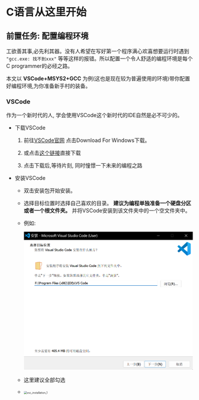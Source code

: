 # C语言从这里开始

## 前置任务: 配置编程环境

工欲善其事,必先利其器。没有人希望在写好第一个程序满心欢喜想要运行时遇到 `"gcc.exe: 找不到xxx"` 等等这样的报错。所以配置一个令人舒适的编程环境是每个C programmer的必经之路。

本文以 **VSCode+MSYS2+GCC** 为例(这也是现在较为普遍使用的环境)带你配置好编程环境,为你准备新手村的装备。

### VSCode

作为一个新时代的人, 学会使用VSCode这个新时代的IDE自然是必不可少的。

- 下载VSCode

  1. 前往<a href="https://code.visualstudio.com/">VSCode官网</a> 点击Download For Windows下载。

  2. 或点击<a href="https://code.visualstudio.com/docs/?dv=win64user">这个链接</a>直接下载

  3. 点击下载后,等待片刻, 同时憧憬一下未来的编程之路

- 安装VSCode

  - 双击安装包开始安装。

  - 选择目标位置时选择自己喜欢的目录。 **建议为编程单独准备一个硬盘分区或者一个根文件夹。** 并将VSCode安装到该文件夹中的一个空文件夹中。

  - 例如:

    <img src="./assets/vsc_installation_0.png" style="zoom: 50%;" />

  - 这里建议全部勾选

  - <img src="F:\Projects\Brain.Init\Clang\assets\vsc_installation_1.png" alt="vsc_installation_1" style="zoom:50%;" />
